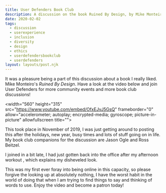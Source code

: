```yaml
---
title: User Defenders Book Club
description: A discussion on the book Ruined By Design, by Mike Monteiro.
date: 2020-02-02
tags:
  - discussion
  - userexperience
  - inclusion
  - diversity
  - design
  - ethics
  - userdefendersbookclub
  - userdefenders
layout: layouts/post.njk
---
```


It was a pleasure being a part of this discussion about a book I really liked. Mike Monteiro's _Ruined By Design_. Have a look at the video below and join User Defenders for more community events and more book club discussions!

<width="560" height="315" src="https://www.youtube.com/embed/OfxEJvJ5GsQ" frameborder="0" allow="accelerometer; autoplay; encrypted-media; gyroscope; picture-in-picture" allowfullscreen title=""></iframe>

This took place in November of 2019, I was just getting around to posting this after the holidays, new year, busy times and lots of stuff going on in life. My book club companions for the discussion are Jason Ogle and Ross Beitzel.

I joined in a bit late, I had just gotten back into the office after my afternoon workout , which explains my disheveled look.

This was my first ever foray into being online in this capacity, so please forgive the looking up at absolutely nothing, I have the worst habit in the world of doing that when I am trying to find things to say and thinking of words to use. Enjoy the video and become a patron today!
